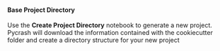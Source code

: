 #### Base Project Directory

Use the **Create Project Directory** notebook to generate a new project.
Pycrash will download the information contained with the cookiecutter folder and create a directory structure
for your new project
